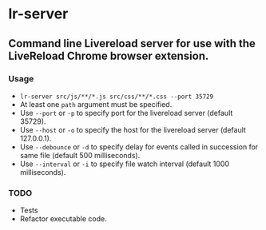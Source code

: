 # lr-server

## Command line Livereload server for use with the LiveReload Chrome browser extension.

### Usage

* `lr-server src/js/**/*.js src/css/**/*.css --port 35729`
* At least one `path` argument must be specified.
* Use `--port` or `-p` to specify port for the livereload server (default 35729).
* Use `--host` or `-o` to specify the host for the livereload server (default 127.0.0.1).
* Use `--debounce` or `-d` to specify delay for events called in succession for same file (default 500 milliseconds).
* Use `--interval` or `-i` to specify file watch interval (default 1000 milliseconds).

### TODO

* Tests
* Refactor executable code.
